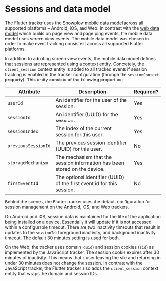 # Sessions and data model

The Flutter tracker uses the [Snowplow mobile data model](https://docs.snowplowanalytics.com/docs/modeling-your-data/the-snowplow-mobile-model/) across all supported platforms – Android, iOS, and Web. In contrast with the [web data model](https://docs.snowplowanalytics.com/docs/modeling-your-data/the-snowplow-web-data-model/) which builds on page view and page ping events, the mobile data model uses screen view events. The mobile data model was chosen in order to make event tracking consistent across all supported Flutter platforms.

In addition to adopting screen view events, the mobile data model defines that sessions are represented using a [context entity](https://github.com/snowplow/iglu-central/blob/master/schemas/com.snowplowanalytics.snowplow/client_session/jsonschema/1-0-1). Concretely, the `client_session` context entity is added to all tracked events if session tracking is enabled in the tracker configuration (through the `sessionContext` property). This entity consists of the following properties:

| Attribute | Description | Required? |
|---|---|---|
| `userId` | An identifier for the user of the session. | Yes |
| `sessionId` | An identifier (UUID) for the session. | Yes |
| `sessionIndex` | The index of the current session for this user. | Yes |
| `previousSessionId` | The previous session identifier (UUID) for this user. | No |
| `storageMechanism` | The mechanism that the session information has been stored on the device. | Yes |
| `firstEventId` | The optional identifier (UUID) of the first event id for this session. | No |

Behind the scenes, the Flutter tracker uses the default configuration for session management on the Android, iOS, and Web trackers.

On Android and iOS, session data is maintained for the life of the application being installed on a device. Essentially it will update if it is not accessed within a configurable timeout. There are two inactivity timeouts that result in updates to the `sessionId`: foreground inactivity, and background inactivity timeout. The default 30 minutes setting is used for both.

On the Web, the tracker uses domain (`duid`) and session cookies (`sid`) as implemented by the JavaScript tracker. The session cookie expires after 30 minutes of inactivity. This means that a user leaving the site and returning in under 30 minutes does not change the session. In contrast with the JavaScript tracker, the Flutter tracker also adds the `client_session` context entity that wraps the domain and session IDs.
